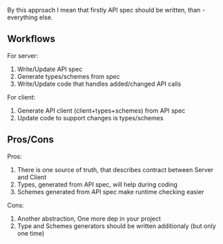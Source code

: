 By this approach I mean that firstly API spec should be written, than - everything else.

## Workflows

For server:
1. Write/Update API spec
2. Generate types/schemes from spec
3. Write/Update code that handles added/changed API calls

For client:
1. Generate API client (client+types+schemes) from API spec
2. Update code to support changes is types/schemes

## Pros/Cons

Pros:
1. There is one source of truth, that describes contract between Server and Client
2. Types, generated from API spec, will help during coding
3. Schemes generated from API spec make runtime checking easier

Cons:
1. Another abstraction, One more dep in your project
2. Type and Schemes generators should be written additionaly (but only one time)

